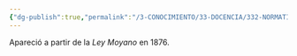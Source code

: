 ```yaml
---
{"dg-publish":true,"permalink":"/3-CONOCIMIENTO/33-DOCENCIA/332-NORMATIVA/Organismos e instituciones/Institución Libre de Enseñanza (ILE)/"}
---
```


Apareció a partir de la *Ley Moyano* en 1876.